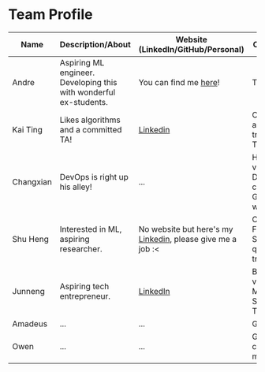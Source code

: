 # Team Profile

| Name      | Description/About                                                 | Website (LinkedIn/GitHub/Personal)                                                                   | Contributions                                               |
|-----------|-------------------------------------------------------------------|------------------------------------------------------------------------------------------------------|-------------------------------------------------------------|
| Andre     | Aspiring ML engineer. Developing this with wonderful ex-students. | You can find me [here](https://4ndrelim.github.io)!                                                  | Team lead                                                   |
| Kai Ting  | Likes algorithms and a committed TA!                              | [Linkedin](https://www.linkedin.com/in/kai-ting-ho-425181268/)                                       | Cool sorting and obscure trees! B-Trees, ORS..              |
| Changxian | DevOps is right up his alley!                                     | ...                                                                                                  | Hashing variants! BTS DevOps - configure Gradle & workflows |
| Shu Heng  | Interested in ML, aspiring researcher.                            | No website but here's my [Linkedin](https://www.linkedin.com/in/yeoshuheng), please give me a job :< | CS Fundamentals! Stacks and queues! RB-tree.                |
| Junneng   | Aspiring tech entrepreneur.                                       | [LinkedIn](https://www.linkedin.com/in/soo-jun-neng/)                                                | Binary Search variants, Minimum Spanning Trees!             |
| Amadeus   | ...                                                               | ...                                                                                                  | Graphs!                                                     |
| Owen      | ...                                                               | ...                                                                                                  | Graphs and confusing mazes                                  |
